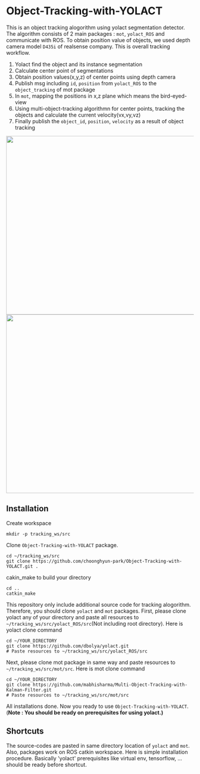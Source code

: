 # Object-Tracking-with-YOLACT
This is an object tracking alogorithm using yolact segmentation detector. The algorithm consists of 2 main packages : `mot`, `yolact_ROS` and communicate with ROS. To obtain position value of objects, we used depth camera model `D435i` of realsense company. This is overall tracking workflow.
1. Yolact find the object and its instance segmentation
2. Calculate center point of segmentations
3. Obtain position values(x,y,z) of center points using depth camera
4. Publish msg including `id`, `position` from `yolact_ROS` to the `object_tracking` of mot package
5. In `mot`, mapping the positions in x,z plane which means the bird-eyed-view
6. Using multi-object-tracking algorithmn for center points, tracking the objects and calculate the current velocity(vx,vy,vz)
7. Finally publish the `object_id`, `position`, `velocity` as a result of object tracking 

<img src = "https://user-images.githubusercontent.com/78340346/170453499-066a6601-f690-4bc3-9a71-6debc8962c33.png" width=640 height=480> 
<img src = "https://user-images.githubusercontent.com/78340346/170453504-63f05509-4b74-4953-b5af-d9297a352fd4.png" width=640 height=480>

## Installation
Create workspace
```Terminal
mkdir -p tracking_ws/src
```
Clone `Object-Tracking-with-YOLACT` package. 
```Terminal
cd ~/tracking_ws/src
git clone https://github.com/choonghyun-park/Object-Tracking-with-YOLACT.git .
```
cakin_make to build your directory
```Terminal
cd ..
catkin_make
```
This repository only include additional source code for tracking alogorithm. Therefore, you should clone `yolact` and `mot` packages.
First, please clone yolact any of your directory and paste all resources to `~/tracking_ws/src/yolact_ROS/src`(Not including root directory). Here is yolact clone command
```Terminal
cd ~/YOUR_DIRECTORY
git clone https://github.com/dbolya/yolact.git
# Paste resources to ~/tracking_ws/src/yolact_ROS/src
```
Next, please clone mot package in same way and paste resources to `~/tracking_ws/src/mot/src`. Here is mot clone command
```Terminal
cd ~/YOUR_DIRECTORY
git clone https://github.com/mabhisharma/Multi-Object-Tracking-with-Kalman-Filter.git
# Paste resources to ~/tracking_ws/src/mot/src
```
All installations done. Now you ready to use `Object-Tracking-with-YOLACT`. (**Note : You should be ready on prerequisites for using yolact.)**
## Shortcuts
The source-codes are pasted in same directory location of `yolact` and `mot`. Also, packages work on ROS catkin workspace. Here is simple installation procedure. Basically 'yolact' prerequisites like virtual env, tensorflow, ... should be ready before shortcut.


